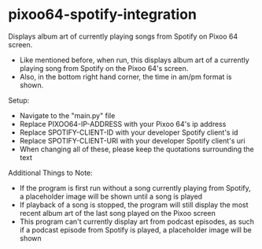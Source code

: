 # pixoo64-spotify-integration
Displays album art of currently playing songs from Spotify on Pixoo 64 screen.

- Like mentioned before, when run, this displays album art of a currently playing song from Spotify on the Pixoo 64's screen.
- Also, in the bottom right hand corner, the time in am/pm format is shown.

Setup:
- Navigate to the "main.py" file
- Replace PIXOO64-IP-ADDRESS with your Pixoo 64's ip address
- Replace SPOTIFY-CLIENT-ID with your developer Spotify client's id
- Replace SPOTIFY-CLIENT-URI with your developer Spotify client's uri
- When changing all of these, please keep the quotations surrounding the text

Additional Things to Note:
- If the program is first run without a song currently playing from Spotify, a placeholder image will be shown until a song is played
- If playback of a song is stopped, the program will still display the most recent album art of the last song played on the Pixoo screen
- This program can't currently display art from podcast episodes, as such if a podcast episode from Spotify is played, a placeholder image will be shown

